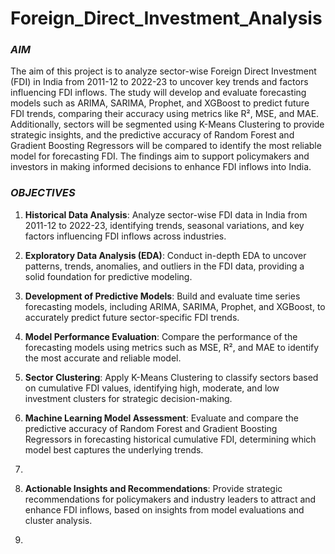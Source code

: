 # Foreign_Direct_Investment_Analysis

### *AIM*

The aim of this project is to analyze sector-wise Foreign Direct Investment (FDI) in India from 2011-12 to 2022-23 to uncover key trends and factors influencing FDI inflows. The study will develop and evaluate forecasting models such as ARIMA, SARIMA, Prophet, and XGBoost to predict future FDI trends, comparing their accuracy using metrics like R², MSE, and MAE. Additionally, sectors will be segmented using K-Means Clustering to provide strategic insights, and the predictive accuracy of Random Forest and Gradient Boosting Regressors will be compared to identify the most reliable model for forecasting FDI. The findings aim to support policymakers and investors in making informed decisions to enhance FDI inflows into India.

### *OBJECTIVES*

1. **Historical Data Analysis**: Analyze sector-wise FDI data in India from 2011-12 to 2022-23, identifying trends, seasonal variations, and key factors influencing FDI inflows across industries.

2. **Exploratory Data Analysis (EDA)**: Conduct in-depth EDA to uncover patterns, trends, anomalies, and outliers in the FDI data, providing a solid foundation for predictive modeling.

3. **Development of Predictive Models**: Build and evaluate time series forecasting models, including ARIMA, SARIMA, Prophet, and XGBoost, to accurately predict future sector-specific FDI trends.

4. **Model Performance Evaluation**: Compare the performance of the forecasting models using metrics such as MSE, R², and MAE to identify the most accurate and reliable model.

5. **Sector Clustering**: Apply K-Means Clustering to classify sectors based on cumulative FDI values, identifying high, moderate, and low investment clusters for strategic decision-making.

6. **Machine Learning Model Assessment**: Evaluate and compare the predictive accuracy of Random Forest and Gradient Boosting Regressors in forecasting historical cumulative FDI, determining which model best captures the underlying trends.
7. 
8. **Actionable Insights and Recommendations**: Provide strategic recommendations for policymakers and industry leaders to attract and enhance FDI inflows, based on insights from model evaluations and cluster analysis.

9. 
